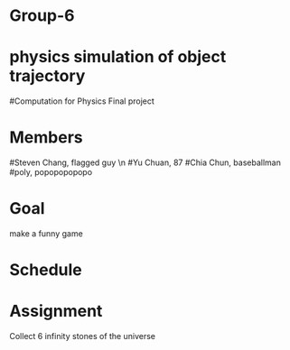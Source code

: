 # Group-6
# physics simulation of object trajectory
#Computation for Physics Final project
# Members
#Steven Chang, flagged guy
\n
#Yu Chuan, 87
#Chia Chun, baseballman 
#poly, popopopopopo
# Goal
make a funny game
# Schedule
# Assignment
Collect 6 infinity stones of the universe
